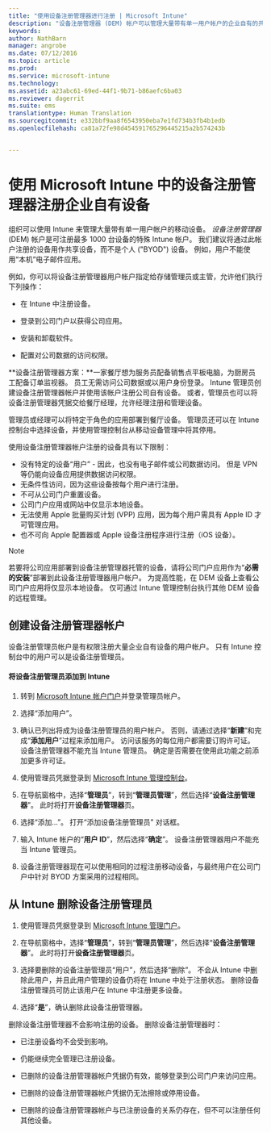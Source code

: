 ```yaml
---
title: "使用设备注册管理器进行注册 | Microsoft Intune"
description: "设备注册管理器 (DEM) 帐户可以管理大量带有单一用户帐户的企业自有的共享移动设备。"
keywords: 
author: NathBarn
manager: angrobe
ms.date: 07/12/2016
ms.topic: article
ms.prod: 
ms.service: microsoft-intune
ms.technology: 
ms.assetid: a23abc61-69ed-44f1-9b71-b86aefc6ba03
ms.reviewer: dagerrit
ms.suite: ems
translationtype: Human Translation
ms.sourcegitcommit: e332bbf9aa8f6543950eba7e1fd734b3fb4b1edb
ms.openlocfilehash: ca81a72fe98d454591765296445215a2b574243b


---
```



# 使用 Microsoft Intune 中的设备注册管理器注册企业自有设备
组织可以使用 Intune 来管理大量带有单一用户帐户的移动设备。 *设备注册管理器* (DEM) 帐户是可注册最多 1000 台设备的特殊 Intune 帐户。 我们建议将通过此帐户注册的设备用作共享设备，而不是个人 ("BYOD") 设备。 例如，用户不能使用“本机”电子邮件应用。

例如，你可以将设备注册管理器用户帐户指定给存储管理员或主管，允许他们执行下列操作：

-   在 Intune 中注册设备。

-   登录到公司门户以获得公司应用。

-   安装和卸载软件。

-   配置对公司数据的访问权限。


**设备注册管理器方案：**一家餐厅想为服务员配备销售点平板电脑，为厨房员工配备订单监视器。 员工无需访问公司数据或以用户身份登录。 Intune 管理员创建设备注册管理器帐户并使用该帐户注册公司自有设备。 或者，管理员也可以将设备注册管理器凭据交给餐厅经理，允许经理注册和管理设备。

管理员或经理可以将特定于角色的应用部署到餐厅设备。 管理员还可以在 Intune 控制台中选择设备，并使用管理控制台从移动设备管理中将其停用。

使用设备注册管理器帐户注册的设备具有以下限制：
  - 没有特定的设备“用户” - 因此，也没有电子邮件或公司数据访问。 但是 VPN 等仍能向设备应用提供数据访问权限。
  - 无条件性访问，因为这些设备按每个用户进行注册。
  - 不可从公司门户重置设备。
  - 公司门户应用或网站中仅显示本地设备。
  - 无法使用 Apple 批量购买计划 (VPP) 应用，因为每个用户需具有 Apple ID 才可管理应用。
  - 也不可向 Apple 配置器或 Apple 设备注册程序进行注册（iOS 设备）。

> [!NOTE]
> 若要将公司应用部署到设备注册管理器托管的设备，请将公司门户应用作为“**必需的安装**”部署到此设备注册管理器用户帐户。
> 为提高性能，在 DEM 设备上查看公司门户应用将仅显示本地设备。 仅可通过 Intune 管理控制台执行其他 DEM 设备的远程管理。

## 创建设备注册管理器帐户
设备注册管理员帐户是有权限注册大量企业自有设备的用户帐户。 只有 Intune 控制台中的用户可以是设备注册管理员。

#### 将设备注册管理员添加到 Intune

1.  转到 [Microsoft Intune 帐户门户](http://go.microsoft.com/fwlink/?LinkId=698854)并登录管理员帐户。

2.  选择“添加用户”。

3.  确认已列出将成为设备注册管理员的用户帐户。 否则，请通过选择“**新建**”和完成“**添加用户**”过程来添加用户。 访问该服务的每位用户都需要订购许可证。 设备注册管理器不能充当 Intune 管理员。 确定是否需要在使用此功能之前添加更多许可证。

4.  使用管理员凭据登录到 [Microsoft Intune 管理控制台](http://manage.microsoft.com)。

5.  在导航窗格中，选择“**管理员**”，转到“**管理员管理**”，然后选择“**设备注册管理器**”。 此时将打开**设备注册管理器**页。

6.  选择“添加…”。 打开“添加设备注册管理员”  对话框。

7.  输入 Intune 帐户的“**用户 ID**”，然后选择“**确定**”。 设备注册管理器用户不能充当 Intune 管理员。

8.  设备注册管理器现在可以使用相同的过程注册移动设备，与最终用户在公司门户中针对 BYOD 方案采用的过程相同。

## 从 Intune 删除设备注册管理员

1.  使用管理员凭据登录到 [Microsoft Intune 管理门户](http://manage.microsoft.com)。

2.  在导航窗格中，选择“**管理员**”，转到“**管理员管理**”，然后选择“**设备注册管理器**”。 此时将打开**设备注册管理器**页。

3.  选择要删除的设备注册管理员“用户”，然后选择“删除”。 不会从 Intune 中删除此用户，并且此用户管理的设备仍将在 Intune 中处于注册状态。 删除设备注册管理员可防止该用户在 Intune 中注册更多设备。

4.  选择“**是**”，确认删除此设备注册管理器。

删除设备注册管理器不会影响注册的设备。 删除设备注册管理器时：

-   已注册设备均不会受到影响。

-   仍能继续完全管理已注册设备。

-   已删除的设备注册管理器帐户凭据仍有效，能够登录到公司门户来访问应用。

-   已删除的设备注册管理器帐户凭据仍无法擦除或停用设备。

-   已删除的设备注册管理器帐户与已注册设备的关系仍存在，但不可以注册任何其他设备。



<!--HONumber=Sep16_HO1-->


